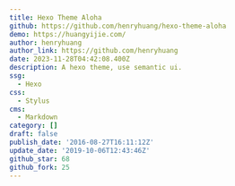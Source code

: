 ```yaml
---
title: Hexo Theme Aloha
github: https://github.com/henryhuang/hexo-theme-aloha
demo: https://huangyijie.com/
author: henryhuang
author_link: https://github.com/henryhuang
date: 2023-11-28T04:42:08.400Z
description: A hexo theme, use semantic ui.
ssg:
  - Hexo
css:
  - Stylus
cms:
  - Markdown
category: []
draft: false
publish_date: '2016-08-27T16:11:12Z'
update_date: '2019-10-06T12:43:46Z'
github_star: 68
github_fork: 25
---
```

